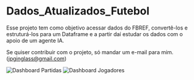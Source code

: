 # Dados_Atualizados_Futebol

Esse projeto tem como objetivo acessar dados do FBREF, convertê-los e estruturá-los
para um Dataframe e a partir daí estudar os dados com o apoio de um agente IA.


Se quiser contribuir com o projeto, só mandar um e-mail para mim.
(jpginglass@gmail.com)

![Dashboard Partidas](assets/telaexemplo1.png)
![Dashboard Jogadores](assets/telaexemplo2.png)